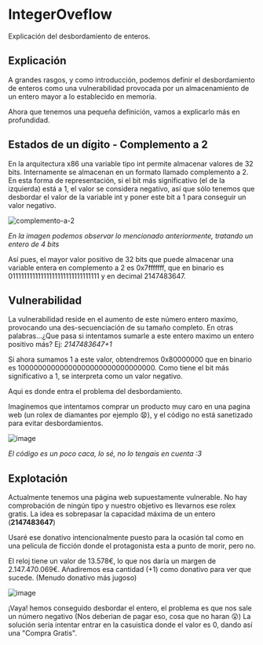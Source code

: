 # IntegerOveflow
Explicación del desbordamiento de enteros.

## Explicación

A grandes rasgos, y como introducción, podemos definir el desbordamiento de enteros como una vulnerabilidad provocada por un almacenamiento de un entero mayor a lo establecido en memoria.

Ahora que tenemos una pequeña definición, vamos a explicarlo más en profundidad.

## Estados de un dígito - Complemento a 2

En la arquitectura x86 una variable tipo int permite almacenar valores de 32 bits. Internamente se almacenan en un formato llamado complemento a 2. En esta forma de representación, si el bit más significativo (el de la izquierda) está a 1, el valor se considera negativo, así que sólo tenemos que desbordar el valor de la variable int y poner este bit a 1 para conseguir un valor negativo.

![complemento-a-2](https://user-images.githubusercontent.com/87484792/192157249-370fe2bf-5131-4569-9fc9-0df0d9403805.png)

*En la imagen podemos observar lo mencionado anteriormente, tratando un entero de 4 bits*


Así pues, el mayor valor positivo de 32 bits que puede almacenar una variable entera en complemento a 2 es 0x7fffffff, que en binario es 01111111111111111111111111111111 y en decimal 2147483647.


## Vulnerabilidad

La vulnerabilidad reside en el aumento de este número entero maximo, provocando una des-secuenciación de su tamaño completo.
En otras palabras...¿Que pasa si intentamos sumarle a este entero maximo un entero positivo más?  Ej: *2147483647+1*

Si ahora sumamos 1 a este valor, obtendremos 0x80000000 que en binario es 10000000000000000000000000000000. Como tiene el bit más significativo a 1, se interpreta como un valor negativo.

Aqui es donde entra el problema del desbordamiento. 

Imaginemos que intentamos comprar un producto muy caro en una pagina web (un rolex de diamantes por ejemplo 😧), y el código no está sanetizado para evitar desbordamientos.

![image](https://user-images.githubusercontent.com/87484792/192158589-150cab70-6191-4b13-bc66-bb200b02a151.png)

*El código es un poco caca, lo sé, no lo tengais en cuenta :3*

## Explotación

Actualmente tenemos una página web supuestamente vulnerable. No hay comprobación de ningún tipo y nuestro objetivo es llevarnos ese rolex gratis.
La idea es sobrepasar la capacidad máxima de un entero (**2147483647**)

Usaré ese donativo intencionalmente puesto para la ocasión tal como en una pelicula de ficción donde el protagonista esta a punto de morir, pero no.

El reloj tiene un valor de 13.578€, lo que nos daría un margen de 2.147.470.069€. Añadiremos esa cantidad (+1) como donativo para ver que sucede.  (Menudo donativo más jugoso)

![image](https://user-images.githubusercontent.com/87484792/192158811-c1cce0ae-83ad-4b51-8708-ebe551c002df.png)

¡Vaya! hemos conseguido desbordar el entero, el problema es que nos sale un número negativo (Nos deberian de pagar eso, cosa que no haran 😲)
La solución sería intentar entrar en la casuistica donde el valor es 0, dando así una "Compra Gratis". 

